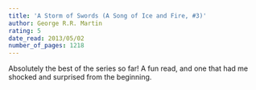 ```yaml
---
title: 'A Storm of Swords (A Song of Ice and Fire, #3)'
author: George R.R. Martin
rating: 5
date_read: 2013/05/02
number_of_pages: 1218
---
```


Absolutely the best of the series so far! A fun read, and one that had me shocked and surprised from the beginning. 
